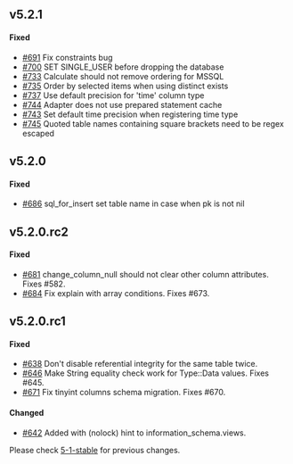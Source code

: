 ## v5.2.1

#### Fixed

- [#691](https://github.com/rails-sqlserver/activerecord-sqlserver-adapter/pull/691) Fix constraints bug
- [#700](https://github.com/rails-sqlserver/activerecord-sqlserver-adapter/pull/700) SET SINGLE_USER before dropping the database
- [#733](https://github.com/rails-sqlserver/activerecord-sqlserver-adapter/pull/733) Calculate should not remove ordering for MSSQL
- [#735](https://github.com/rails-sqlserver/activerecord-sqlserver-adapter/pull/735) Order by selected items when using distinct exists
- [#737](https://github.com/rails-sqlserver/activerecord-sqlserver-adapter/pull/737) Use default precision for 'time' column type
- [#744](https://github.com/rails-sqlserver/activerecord-sqlserver-adapter/pull/744) Adapter does not use prepared statement cache
- [#743](https://github.com/rails-sqlserver/activerecord-sqlserver-adapter/pull/743) Set default time precision when registering time type
- [#745](https://github.com/rails-sqlserver/activerecord-sqlserver-adapter/pull/745) Quoted table names containing square brackets need to be regex escaped

## v5.2.0

#### Fixed

- [#686](https://github.com/rails-sqlserver/activerecord-sqlserver-adapter/pull/686) sql_for_insert set table name in case when pk is not nil

## v5.2.0.rc2

#### Fixed

- [#681](https://github.com/rails-sqlserver/activerecord-sqlserver-adapter/pull/681) change_column_null should not clear other column attributes. Fixes #582.
- [#684](https://github.com/rails-sqlserver/activerecord-sqlserver-adapter/pull/684) Fix explain with array conditions. Fixes #673.

## v5.2.0.rc1

#### Fixed

- [#638](https://github.com/rails-sqlserver/activerecord-sqlserver-adapter/pull/638) Don't disable referential integrity for the same table twice.
- [#646](https://github.com/rails-sqlserver/activerecord-sqlserver-adapter/pull/646) Make String equality check work for Type::Data values. Fixes #645.
- [#671](https://github.com/rails-sqlserver/activerecord-sqlserver-adapter/pull/671) Fix tinyint columns schema migration. Fixes #670.

#### Changed

- [#642](https://github.com/rails-sqlserver/activerecord-sqlserver-adapter/pull/642) Added with (nolock) hint to information_schema.views.


Please check [5-1-stable](https://github.com/rails-sqlserver/activerecord-sqlserver-adapter/blob/5-1-stable/CHANGELOG.md) for previous changes.
